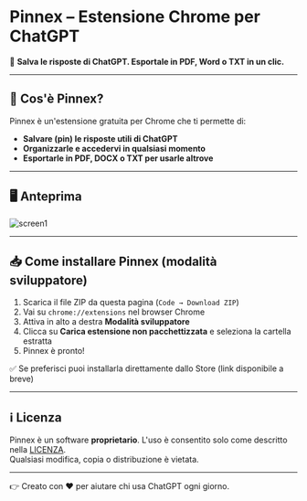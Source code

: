 # Pinnex – Estensione Chrome per ChatGPT

📌 **Salva le risposte di ChatGPT. Esportale in PDF, Word o TXT in un clic.**

---

## 🚀 Cos'è Pinnex?
Pinnex è un'estensione gratuita per Chrome che ti permette di:
- **Salvare (pin) le risposte utili di ChatGPT**
- **Organizzarle e accedervi in qualsiasi momento**
- **Esportarle in PDF, DOCX o TXT per usarle altrove**

---

## 🖥️ Anteprima
![screen1](https://github.com/user-attachments/assets/7b69d210-9cfc-409e-98c0-cef073cd9f8c)

---

## 📥 Come installare Pinnex (modalità sviluppatore)
1. Scarica il file ZIP da questa pagina (`Code → Download ZIP`)
2. Vai su `chrome://extensions` nel browser Chrome
3. Attiva in alto a destra **Modalità sviluppatore**
4. Clicca su **Carica estensione non pacchettizzata** e seleziona la cartella estratta
5. Pinnex è pronto!

✅ Se preferisci puoi installarla direttamente dallo Store (link disponibile a breve)

---

## ℹ️ Licenza
Pinnex è un software **proprietario**. L'uso è consentito solo come descritto nella [LICENZA](LICENSE.txt).  
Qualsiasi modifica, copia o distribuzione è vietata.

---

👉 Creato con ❤️ per aiutare chi usa ChatGPT ogni giorno.
